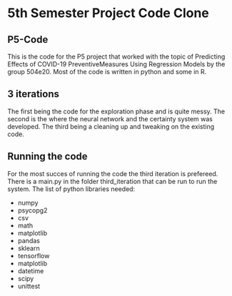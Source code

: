# 5th Semester Project Code Clone

## P5-Code

This is the code for the P5 project that worked with the topic of Predicting Effects of COVID-19 PreventiveMeasures Using Regression Models by the group 504e20.
Most of the code is written in python and some in R.

## 3 iterations
The first being the code for the exploration phase and is quite messy.
The second is the where the neural network and the certainty system was developed.
The third being a cleaning up and tweaking on the existing code.

## Running the code
For the most succes of running the code the third iteration is prefereed.
There is a main.py in the folder third_iteration that can be run to run the system.
The list of python libraries needed:
- numpy
- psycopg2
- csv
- math
- matplotlib
- pandas
- sklearn
- tensorflow
- matplotlib
- datetime
- scipy
- unittest
